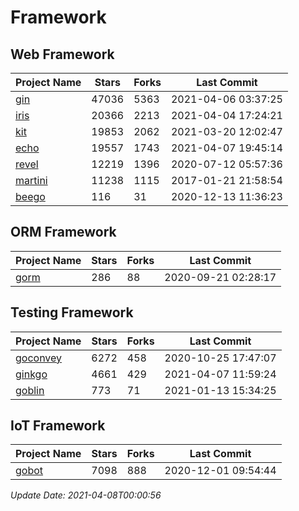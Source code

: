 # Framework

## Web Framework
| Project Name | Stars | Forks | Last Commit |
| ------------ | ----- | ----- | ----------- |
| [gin](https://github.com/gin-gonic/gin) | 47036 | 5363 | 2021-04-06 03:37:25 |
| [iris](https://github.com/kataras/iris) | 20366 | 2213 | 2021-04-04 17:24:21 |
| [kit](https://github.com/go-kit/kit) | 19853 | 2062 | 2021-03-20 12:02:47 |
| [echo](https://github.com/labstack/echo) | 19557 | 1743 | 2021-04-07 19:45:14 |
| [revel](https://github.com/revel/revel) | 12219 | 1396 | 2020-07-12 05:57:36 |
| [martini](https://github.com/go-martini/martini) | 11238 | 1115 | 2017-01-21 21:58:54 |
| [beego](https://github.com/astaxie/beego) | 116 | 31 | 2020-12-13 11:36:23 |

## ORM Framework
| Project Name | Stars | Forks | Last Commit |
| ------------ | ----- | ----- | ----------- |
| [gorm](https://github.com/jinzhu/gorm) | 286 | 88 | 2020-09-21 02:28:17 |

## Testing Framework
| Project Name | Stars | Forks | Last Commit |
| ------------ | ----- | ----- | ----------- |
| [goconvey](https://github.com/smartystreets/goconvey) | 6272 | 458 | 2020-10-25 17:47:07 |
| [ginkgo](https://github.com/onsi/ginkgo) | 4661 | 429 | 2021-04-07 11:59:24 |
| [goblin](https://github.com/franela/goblin) | 773 | 71 | 2021-01-13 15:34:25 |

## IoT Framework
| Project Name | Stars | Forks | Last Commit |
| ------------ | ----- | ----- | ----------- |
| [gobot](https://github.com/hybridgroup/gobot) | 7098 | 888 | 2020-12-01 09:54:44 |

*Update Date: 2021-04-08T00:00:56*